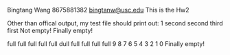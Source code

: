 Bingtang Wang
8675881382
bingtanw@usc.edu
This is the Hw2

Other than offical output, my test file should print out:
1
second
second
third
first
Not empty!
Finally empty!

full
full
full
full
full
dull
full
full
full
full
9
8
7
6
5
4
3
2
1
0
Finally empty!
